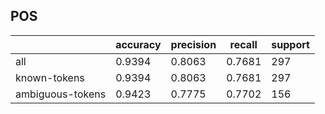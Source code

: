 
## POS

|                  | accuracy | precision | recall | support |
|------------------|----------|-----------|--------|---------|
| all              | 0.9394   | 0.8063    | 0.7681 | 297     |
| known-tokens     | 0.9394   | 0.8063    | 0.7681 | 297     |
| ambiguous-tokens | 0.9423   | 0.7775    | 0.7702 | 156     |

